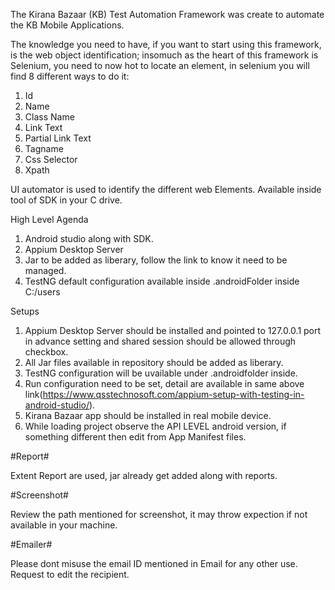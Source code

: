 The Kirana Bazaar (KB) Test Automation Framework was create to automate the KB Mobile Applications.

The knowledge you need to have, if you want to start using this framework, is the web object identification; insomuch as the heart of this framework is Selenium, you need to now hot to locate an element, in selenium you will find 8 different ways to do it:

1.	Id 
2.	Name 
3.	Class Name 
4.	Link Text 
5.	Partial Link Text 
6.	Tagname 
7.	Css Selector 
8.	Xpath

UI automator is used to identify the different web Elements. Available inside tool of SDK in your C drive.


High Level Agenda

1. Android studio along with SDK.
2. Appium Desktop Server
3. Jar to be added as liberary, follow the link to know it need to be managed.
4. TestNG default configuration available inside .androidFolder inside C:/users

Setups
1. Appium Desktop Server should be installed and pointed to 127.0.0.1 port in advance setting and shared session should be allowed through checkbox.
2. All Jar files available in repository should be added as liberary.
3. TestNG configuration will be uvailable under .androidfolder inside.
4. Run configuration need to be set, detail are available in same above link(https://www.qsstechnosoft.com/appium-setup-with-testing-in-android-studio/).
5. Kirana Bazaar app should be installed in real mobile device.
6. While loading project observe the API LEVEL android version, if something different then edit from App Manifest files.

#Report#

Extent Report are used, jar already get added along with reports.

#Screenshot#

Review the path mentioned for screenshot, it may throw expection if not available in your machine.

#Emailer#

Please dont misuse the email ID mentioned in Email for any other use. Request to edit the recipient.

